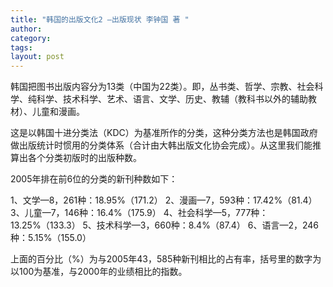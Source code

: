 ```yaml
---
title: "韩国的出版文化2 —出版现状 李钟国 著 "
author:
category: 
tags: 
layout: post
---
```

韩国把图书出版内容分为13类（中国为22类）。即，丛书类、哲学、宗教、社会科学、纯科学、技术科学、艺术、语言、文学、历史、教辅（教科书以外的辅助教材）、儿童和漫画。

这是以韩国十进分类法（KDC）为基准所作的分类，这种分类方法也是韩国政府做出版统计时惯用的分类体系（合计由大韩出版文化协会完成）。从这里我们能推算出各个分类初版时的出版种数。

2005年排在前6位的分类的新刊种数如下：

1、文学—8，261种：18.95%（171.2）
2、漫画—7，593种：17.42%（81.4）
3、儿童—7，146种：16.4%（175.9）
4、社会科学—5，777种：13.25%（133.3）
5、技术科学—3，660种：8.4%（87.4）
6、语言—2，246种：5.15%（155.0）

上面的百分比（%）为与2005年43，585种新刊相比的占有率，括号里的数字为以100为基准，与2000年的业绩相比的指数。

